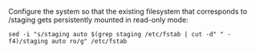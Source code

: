 Configure the system so that the existing filesystem that corresponds to ​/staging​ gets persistently mounted in read-only mode:
```
sed -i "s/staging auto $(grep staging /etc/fstab | cut -d" " -f4)/staging auto ro/g" /etc/fstab
```